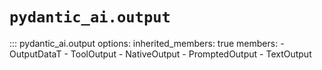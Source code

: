 # `pydantic_ai.output`

::: pydantic_ai.output
    options:
        inherited_members: true
        members:
            - OutputDataT
            - ToolOutput
            - NativeOutput
            - PromptedOutput
            - TextOutput

